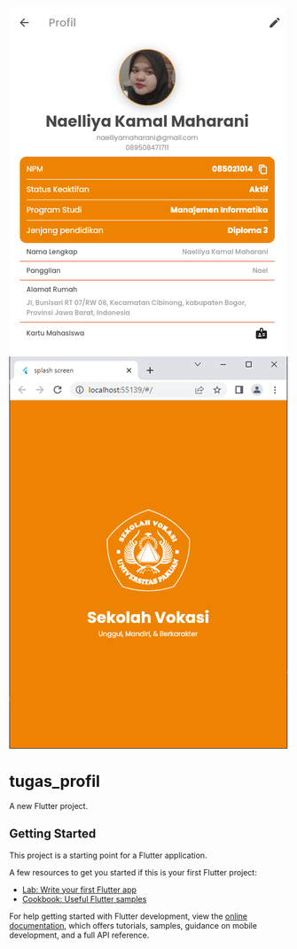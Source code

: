 ![alt text](https://github.com/kardusaqua/tugas-2-mobile-1-Naelliya_014/blob/main/hasil/profil-screen-nael.PNG?raw=true)
![alt text](https://github.com/kardusaqua/tugas-2-mobile-1-Naelliya_014/blob/main/hasil/splashscreen-nael.PNG?raw=true)
# tugas_profil

A new Flutter project.

## Getting Started

This project is a starting point for a Flutter application.

A few resources to get you started if this is your first Flutter project:

- [Lab: Write your first Flutter app](https://docs.flutter.dev/get-started/codelab)
- [Cookbook: Useful Flutter samples](https://docs.flutter.dev/cookbook)

For help getting started with Flutter development, view the
[online documentation](https://docs.flutter.dev/), which offers tutorials,
samples, guidance on mobile development, and a full API reference.
